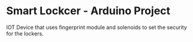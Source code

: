 # Smart Lockcer - Arduino Project
IOT Device that uses fingerprint module and solenoids to set the security for the lockers. 
